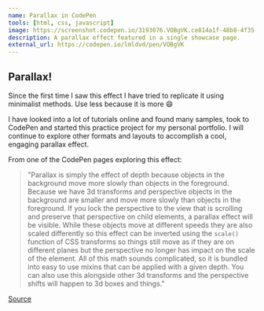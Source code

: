 ```yaml
---
name: Parallax in CodePen
tools: [html, css, javascript]
image: https://screenshot.codepen.io/3193076.VOBgVK.ce814a1f-48b8-4f35-9b47-caa95155689c.png
description: A parallax effect featured in a single showcase page.
external_url: https://codepen.io/lmldvd/pen/VOBgVK
---
```


## Parallax!

Since the first time I saw this effect I have tried to replicate it using minimalist methods. Use less because it is more :smile:

I have looked into a lot of tutorials online and found many samples, took to CodePen and started this practice project for my personal portfolio. I will continue to explore other formats and layouts to accomplish a cool, engaging parallax effect.

From one of the CodePen pages exploring this effect:
> "Parallax is simply the effect of depth because objects in the background move more slowly than objects in the foreground. Because we have 3d transforms and perspective objects in the background are smaller and move more slowly than objects in the foreground. If you lock the perspective to the view that is scrolling and preserve that perspective on child elements, a parallax effect will be visible. While these objects move at different speeds they are also scaled differently so this effect can be inverted using the `scale()` function of CSS transforms so things still move as if they are on different planes but the perspective no longer has impact on the scale of the element. All of this math sounds complicated, so it is bundled into easy to use mixins that can be applied with a given depth. You can also use this alongside other 3d transforms and the perspective shifts will happen to 3d boxes and things."

[Source](https://codepen.io/scottkellum/details/bHEcA)
